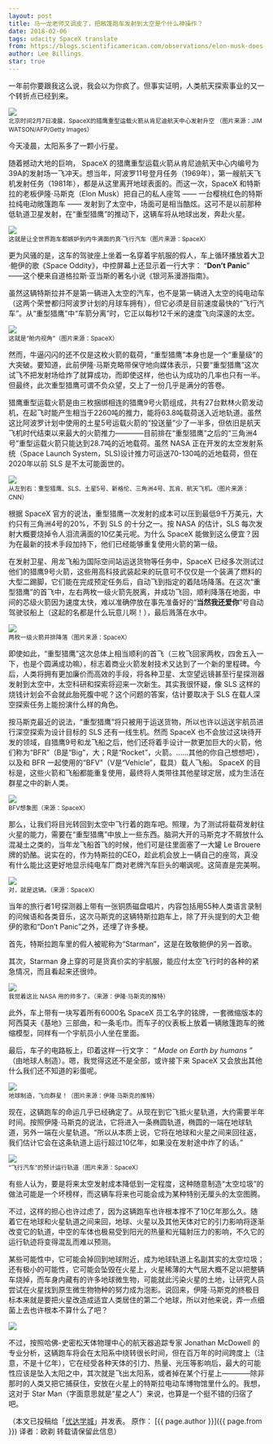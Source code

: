 ```yaml
---
layout: post
title: 马一龙老师又调皮了，把敞篷跑车发射到太空是个什么神操作？
date: 2018-02-06
tags: udacity SpaceX translate
from: https://blogs.scientificamerican.com/observations/elon-musk-does-it-again/
author: Lee Billings
star: true
---
```

一年前你要跟我这么说，我会以为你疯了。但事实证明，人类航天探索事业的又一个转折点已经到来。

<img src="https://static.scientificamerican.com/blogs/cache/file/50E7AA0A-8EE9-4726-B1E63F0C20EE3A24_source.jpg?w=590&h=800&5A6EA761-0AB7-4344-AA2715ADF32BDCB5" /><br><small>北京时间2月7日凌晨，SpaceX的猎鹰重型运载火箭从肯尼迪航天中心发射升空
（图片来源：JIM WATSON/AFP/Getty Images）</small>

今天凌晨，太阳系多了一颗小行星。

随着撼动大地的巨响， SpaceX 的猎鹰重型运载火箭从肯尼迪航天中心内编号为39A的发射场一飞冲天。想当年，阿波罗11号登月任务（1969年），第一艘航天飞机发射任务（1981年），都是从这里离开地球表面的。而这一次，SpaceX 和特斯拉的老板伊隆·马斯克（Elon Musk）把自己的私人座驾 —— 一台樱桃红色的特斯拉纯电动敞篷跑车 —— 发射到了太空中，场面可是相当酷炫。这可不是以前那种低轨道卫星发射，在“重型猎鹰”的推动下，这辆车将从地球出发，奔赴火星。

<img src="/img/f282112349b142a4968bc26126be1587.jpeg" /><br><small>这就是让全世界跑车都嫉妒到内牛满面的真·飞行汽车（图片来源：SpaceX）</small>

更为风骚的是，这车的驾驶座上坐着一名穿着宇航服的假人，车上循环播放着大卫·鲍伊的歌《Space Oddity》，中控屏幕上还显示着一行大字： “**Don’t Panic**” ——这个梗来自道格拉斯·亚当斯的著名小说《银河系漫游指南》。

虽然这辆特斯拉并不是第一辆进入太空的汽车，也不是第一辆进入太空的纯电动车（这两个荣誉都归阿波罗计划的月球车拥有），但它必须是目前速度最快的“飞行汽车”。从“重型猎鹰”中“车箭分离”时，它正以每秒12千米的速度飞向深邃的太空。

<img src="/img/1c2d4e127104498b91746d53a586f66b.jpeg"/><br><small>这就是“舱内视角”（图片来源：SpaceX）</small>

然而，牛逼闪闪的还不仅是这枚火箭的载荷，“重型猎鹰”本身也是一个“重量级”的大突破。要知道，此前伊隆·马斯克略带保守地向媒体表示，只要“重型猎鹰”这次试飞不把发射场给炸了就算成功，而即使这样，他也认为成功的几率也只有一半。但最终，此次重型猎鹰可谓不负众望，交上了一份几乎是满分的答卷。

猎鹰重型运载火箭是由三枚捆绑相连的猎鹰9号火箭组成，共有27台默林火箭发动机，在起飞时能产生相当于2260吨的推力，能将63.8吨载荷送入近地轨道。虽然这比阿波罗计划中使用的土星5号运载火箭的“投送量”少了一半多，但依旧是航天飞机时代结束以来最大的火箭推力————目前排在“重型猎鹰”之后的“三角洲4号”重型运载火箭只能达到28.7吨的近地载荷。虽然 NASA 正在开发的太空发射系统（Space Launch System，SLS)设计推力可运送70-130吨的近地载荷，但在2020年以前 SLS 是不太可能面世的。

<img src="/img/22f658c17f814b1d849ac3b8ed0221a0.jpeg" /><br><small>从左到右：重型猎鹰、SLS、土星5号、新格伦、三角洲4号、瓦肯、航天飞机。（图片来源：CNN）</small>

根据 SpaceX 官方的说法，重型猎鹰一次发射的成本可以压到最低9千万美元，大约只有三角洲4号的20%，不到 SLS 的十分之一。按 NASA 的估计，SLS 每次发射大概要烧掉令人泪流满面的10亿美元呢。为什么 SpaceX 能做到这么便宜？因为在最新的技术手段加持下，他们已经能够重复使用火箭的第一级。

在发射卫星、用龙飞船为国际空间站运送货物等任务中，SpaceX 已经多次测试过他们的猎鹰9号火箭，这些用高科技武装起来的玩意可不仅仅是一个装满了燃料的大型二踢脚，它们能在完成预定任务后，自动飞到指定的着陆场降落。在这次“重型猎鹰”的首飞中，左右两枚一级火箭先脱离，并成功飞回，顺利降落在地面，中间的芯级火箭因为速度太快，难以准确停放在事先准备好的“**当然我还爱你**”号自动驾驶驳船上（这起的名都是什么玩意儿啊！），最后溅落在水中。

<img src="/img/b81242d2391b49e2aeba45bc48bd9571.gif" /><br><small>两枚一级火箭并排降落（图片来源：SpaceX）</small>

即使如此，“重型猎鹰”这次总体上相当顺利的首飞（三枚飞回家两枚，四舍五入一下，也是个圆满成功嘛），标志着商业火箭发射技术又达到了一个新的里程碑。今后，人类将拥有更加廉价而高效的手段，将各种卫星、太空望远镜甚至行星探测器发射到太空中，太空科研和探索将迎来一次新生。其实我很怀疑，像 SLS 这样的烧钱计划会不会就此胎死腹中呢？这个问题的答案，估计要取决于 SLS 在载人深空探索任务上能扮演什么样的角色。

按马斯克最近的说法，“重型猎鹰”将只被用于运送货物，所以也许以运送宇航员进行深空探索为设计目标的 SLS 还有一线生机。然而 SpaceX 也不会放过这块待开发的领域，自猎鹰9号和龙飞船之后，他们还将着手设计一款更加巨大的火箭，他们称为“BFR”（B是“Big”，大；R是“Rocket”，火箭。……其他的你自己想想吧），以及和 BFR 一起使用的“BFV”（V是“Vehicle”，载具）载人飞船。 SpaceX 的目标是，这些火箭和飞船都能重复使用，最终将人类带往其他星球定居，成为生活在群星之中的新人类。

<img src="/img/35835a789a0f43f4a24dd1c65299dafd.jpeg" /><br><small>BFV想象图（来源：SpaceX）</small>

那么，让我们将目光转回到太空中飞行着的跑车吧。照理，为了测试将载荷发射往火星的能力，需要在“重型猎鹰”中放上一些东西。脑洞大开的马斯克才不屑放什么混凝土之类的，当年龙飞船首飞的时候，他们可是往里面塞了一大罐 Le Brouere 牌的奶酪。说实在的，作为特斯拉的CEO，趁此机会放上一辆自己的座驾，真没有什么能比这更好地显示纯电车厂商对老牌汽车巨头的嘲讽呢。这简直是完美啊。

<img src="/img/d7481fbc3edd4e999a26c40fa2607ed2.jpeg" /><br><small>对，就是这辆。（来源：SpaceX）</small>

当年的旅行者1号探测器上带有一张铜质磁盘唱片，内容包括用55种人类语言录制的问候语和各类音乐，这次马斯克的这辆特斯拉跑车上，除了开头提到的大卫·鲍伊的歌和“Don’t Panic”之外，还埋了许多梗。

首先，特斯拉跑车里的假人被昵称为“Starman”，这是在致敬鲍伊的另一首歌。

其次，Starman 身上穿的可是货真价实的宇航服，能应付太空飞行时的各种的紧急情况，而且看起来还很帅。

<img src="/img/6e8f65199c594390a05a4023bf614378.jpeg" /><br><small>我觉着这比 NASA 用的帅多了。（来源：伊隆·马斯克的推特）</small>

此外，车上带有一块写着所有6000名 SpaceX 员工名字的铭牌，一套微缩版本的阿西莫夫《基地》三部曲，和一条毛巾。而车子的仪表板上放着一辆敞篷跑车的微缩模型，同样有一个宇航员小人坐在里面。

最后，车子的电路板上，印着这样一行文字： **“* Made on Earth by humans *”** （由地球人制造）。​​嗯，我觉得这还不是全部，或许接下来 SpaceX 又会放出其他什么我们还不知道的彩蛋呢。

<img src="/img/67fb277ece03423393948ffc7aa792a3.jpeg" /><br><small>地球制造，飞向群星！（图片来源：伊隆·马斯克的推特）</small>

现在，这辆跑车的命运几乎已经确定了。从现在到它飞抵火星轨道，大约需要半年时间。按照伊隆·马斯克的说法，它将进入一条椭圆轨道，椭圆的一端在地球轨道，另外一端在火星轨道。“所以从本质上说，它将在地球和火星之间来回往返，我们估计它会在这条轨道上运行超过10亿年，如果没在发射途中炸了的话。”

<img src="/img/5e9d61b8ac454a4190c48e8a7df8cb3e.jpeg" /><br><small>“飞行汽车”的预计运行轨道（图片来源：SpaceX）</small>

有些人认为，要是将来太空发射成本降低到一定程度，这种随意制造“太空垃圾”的做法可能是一个坏榜样，而这辆车将来也可能会成为某种特别无厘头的太空图腾。

不过，这样的担心也许过虑了，因为这辆跑车也许根本撑不了10亿年那么久。随着它在地球和火星轨道之间来回，地球、火星以及其他天体对它的引力影响将逐渐改变它的轨道，中空的车体也极易受到阳光的热量和光辐射压力的影响，不久它的运行轨迹将变得混乱而难以预测。

某些可能性中，它可能会掉回到地球附近，成为地球轨道上名副其实的太空垃圾；还有极小的可能性，它可能会坠毁在火星上，火星稀薄的大气层大概不足以把整辆车烧掉，而车身内藏有的许多地球微生物，可能就此污染火星的土地，让研究人员尝试在火星找到原生微生物物种的努力成为泡影。说回来，伊隆·马斯克的终极目标本来就是要把火星改造成适宜人类居住的第二个地球，所以对他来说，弄一点细菌上去也许根本不算什么了吧？

<img src="/img/6c44216550434b28aeba6b5cf690b530.jpeg" />

不过，按照哈佛-史密松天体物理中心的航天器追踪专家 Jonathan McDowell 的专业分析，这辆跑车将会在太阳系中绕转很长时间，但在百万年的时间跨度上（注意，不是十亿年），它在经受各种天体的引力、热量、光压等影响后，最大的可能性应该是坠入太阳之中，其次就是飞出太阳系，或者掉在某个行星上————除非那时的人类又把它捕获住，安放在火星上的特斯拉电动车博物馆里什么的。我想，这对于 Star Man（字面意思就是“星之人”）来说，也算是一个挺不错的归宿了吧。

（本文已投稿给「[优达学城](https://cn.udacity.com)」并发表。 原作： [{{ page.author }}]({{ page.from }}) 译者：欧剃 转载请保留此信息）